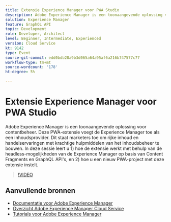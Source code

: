 ```yaml
---
title: Extensie Experience Manager voor PWA Studio
description: Adobe Experience Manager is een toonaangevende oplossing voor contentbeheer. Deze PWA-extensie voegt de Experience Manager toe als een inhoudsprovider. Dit staat marketers toe om rijke inhoud en handelservaringen met krachtige hulpmiddelen van het inhoudsbeheer te bouwen. In deze sessie leert u 1) hoe de extensie werkt met behulp van de headless-mogelijkheden van de Experience Manager op basis van Content Fragments en GraphQL API's, en 2) hoe u een nieuw PWA-project met deze extensie instelt.
solution: Experience Manager
feature: GraphQL API
topic: Development
role: Developer, Architect
level: Beginner, Intermediate, Experienced
version: Cloud Service
kt: 9142
type: Event
source-git-commit: edd0bdb28a9b3d065a64a95af6a216b747577c77
workflow-type: tm+mt
source-wordcount: '178'
ht-degree: 5%

---
```


# Extensie Experience Manager voor PWA Studio

Adobe Experience Manager is een toonaangevende oplossing voor contentbeheer. Deze PWA-extensie voegt de Experience Manager toe als een inhoudsprovider. Dit staat marketers toe om rijke inhoud en handelservaringen met krachtige hulpmiddelen van het inhoudsbeheer te bouwen. In deze sessie leert u 1) hoe de extensie werkt met behulp van de headless-mogelijkheden van de Experience Manager op basis van Content Fragments en GraphQL API&#39;s, en 2) hoe u een nieuw PWA-project met deze extensie instelt.

>[!VIDEO](https://video.tv.adobe.com/v/337581/?quality=12&learn=on&hidetitle=true)

## Aanvullende bronnen

- [Documentatie voor Adobe Experience Manager ](https://experienceleague.adobe.com/docs/experience-manager-cloud-service.html)
- [Overzicht Adobe Experience Manager Cloud Service](https://experienceleague.adobe.com/docs/experience-manager-cloud-service/overview/home.html)
- [Tutorials voor Adobe Experience Manager](https://experienceleague.adobe.com/docs/experience-manager-tutorials.html)
